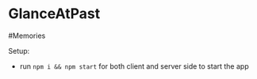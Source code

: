 # GlanceAtPast

#Memories


Setup:
- run ```npm i && npm start``` for both client and server side to start the app
